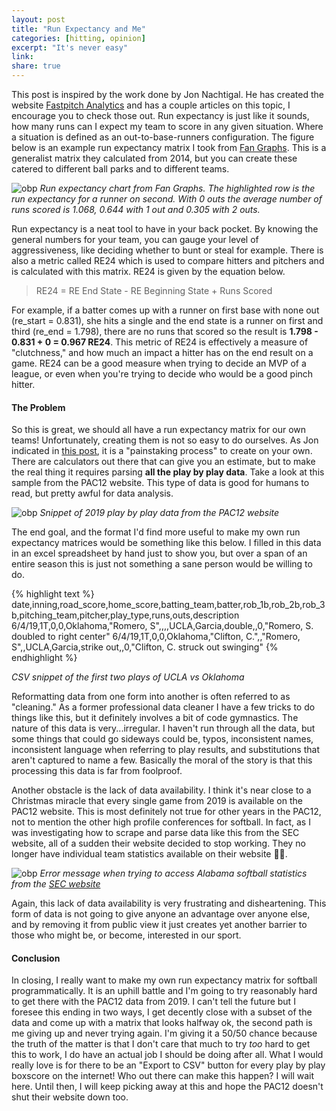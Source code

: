 ```yaml
---
layout: post
title: "Run Expectancy and Me"
categories: [hitting, opinion]
excerpt: "It's never easy"
link:
share: true
---
```


This post is inspired by the work done by Jon Nachtigal. He has created the website [Fastpitch Analytics][fp_analytics] and has a couple articles on this topic, I encourage you to check those out. Run expectancy is just like it sounds, how many runs can I expect my team to score in any given situation. Where a situation is defined as an out-to-base-runners configuration. The figure below is an example run expectancy matrix I took from [Fan Graphs][fan_graphs]. This is a generalist matrix they calculated from 2014, but you can create these catered to different ball parks and to different teams.

![obp](../../img/run_expectancy.png)
*Run expectancy chart from Fan Graphs. The highlighted row is the run expectancy for a runner on second. With 0 outs the average number of runs scored is 1.068, 0.644 with 1 out and 0.305 with 2 outs.*

Run expectancy is a neat tool to have in your back pocket. By knowing the general numbers for your team, you can gauge your level of aggressiveness, like deciding whether to bunt or steal for example. There is also a metric called RE24 which is used to compare hitters and pitchers and is calculated with this matrix. RE24 is given by the equation below.

> RE24 = RE End State - RE Beginning State + Runs Scored

For example, if a batter comes up with a runner on first base with none out (re_start = 0.831), she hits a single and the end state is a runner on first and third (re_end = 1.798), there are no runs that scored so the result is **1.798 - 0.831 + 0 = 0.967 RE24**. This metric of RE24 is effectively a measure of "clutchness," and how much an impact a hitter has on the end result on a game. RE24 can be a good measure when trying to decide an MVP of a league, or even when you're trying to decide who would be a good pinch hitter.

#### The Problem

So this is great, we should all have a run expectancy matrix for our own teams! Unfortunately, creating them is not so easy to do ourselves. As Jon indicated in [this post][re_article], it is a "painstaking process" to create on your own. There are calculators out there that can give you an estimate, but to make the real thing it requires parsing **all the play by play data**. Take a look at this sample from the PAC12 website. This type of data is good for humans to read, but pretty awful for data analysis.

![obp](../../img/pbp_screenshot.png)
*Snippet of 2019 play by play data from the PAC12 website*

The end goal, and the format I'd find more useful to make my own run expectancy matrices would be something like this below. I filled in this data in an excel spreadsheet by hand just to show you, but over a span of an entire season this is just not something a sane person would be willing to do.

{% highlight text %}
date,inning,road_score,home_score,batting_team,batter,rob_1b,rob_2b,rob_3b,pitching_team,pitcher,play_type,runs,outs,description
6/4/19,1T,0,0,Oklahoma,"Romero, S",,,,UCLA,Garcia,double,,0,"Romero, S. doubled to right center"
6/4/19,1T,0,0,Oklahoma,"Clifton, C.",,"Romero, S",,UCLA,Garcia,strike out,,0,"Clifton, C. struck out swinging"
{% endhighlight %}

*CSV snippet of the first two plays of UCLA vs Oklahoma*

Reformatting data from one form into another is often referred to as "cleaning." As a former professional data cleaner I have a few tricks to do things like this, but it definitely involves a bit of code gymnastics. The nature of this data is very...irregular. I haven't run through all the data, but some things that could go sideways could be, typos, inconsistent names, inconsistent language when referring to play results, and substitutions that aren't captured to name a few. Basically the moral of the story is that this processing this data is far from foolproof.

Another obstacle is the lack of data availability. I think it's near close to a Christmas miracle that every single game from 2019 is available on the PAC12 website. This is most definitely not true for other years in the PAC12, not to mention the other high profile conferences for softball. In fact, as I was investigating how to scrape and parse data like this from the SEC website, all of a sudden their website decided to stop working. They no longer have individual team statistics available on their website 🤦‍♀️.

![obp](../../img/404_error.png)
*Error message when trying to access Alabama softball statistics from the [SEC website][sec_site]*

Again, this lack of data availability is very frustrating and disheartening. This form of data is not going to give anyone an advantage over anyone else, and by removing it from public view it just creates yet another barrier to those who might be, or become, interested in our sport.

#### Conclusion

In closing, I really want to make my own run expectancy matrix for softball programmatically. It is an uphill battle and I'm going to try reasonably hard to get there with the PAC12 data from 2019. I can't tell the future but I foresee this ending in two ways, I get decently close with a subset of the data and come up with a matrix that looks halfway ok, the second path is me giving up and never trying again. I'm giving it a 50/50 chance because the truth of the matter is that I don't care that much to try *too* hard to get this to work, I do have an actual job I should be doing after all. What I would really love is for there to be an "Export to CSV" button for every play by play boxscore on the internet! Who out there can make this happen? I will wait here. Until then, I will keep picking away at this and hope the PAC12 doesn't shut their website down too.


[fp_analytics]: https://fastpitchanalytics.com/
[fan_graphs]: https://library.fangraphs.com/misc/re24/
[re_article]: https://fastpitchanalytics.com/2013/05/11/run-expectancy/
[sec_site]: https://www.secsports.com/clubhouse/softball/alabama-crimson-tide
